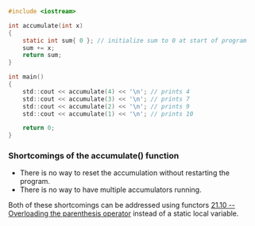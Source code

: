 ```c
#include <iostream>

int accumulate(int x)
{
    static int sum{ 0 }; // initialize sum to 0 at start of program
    sum += x;
    return sum;
}

int main()
{
    std::cout << accumulate(4) << '\n'; // prints 4
    std::cout << accumulate(3) << '\n'; // prints 7
    std::cout << accumulate(2) << '\n'; // prints 9
    std::cout << accumulate(1) << '\n'; // prints 10

    return 0;
}
```

### Shortcomings of the accumulate() function 
- There is no way to reset the accumulation without restarting the program.
- There is no way to have multiple accumulators running.

Both of these shortcomings can be addressed using functors [21.10 -- Overloading the parenthesis operator](https://www.learncpp.com/cpp-tutorial/overloading-the-parenthesis-operator/) instead of a static local variable.